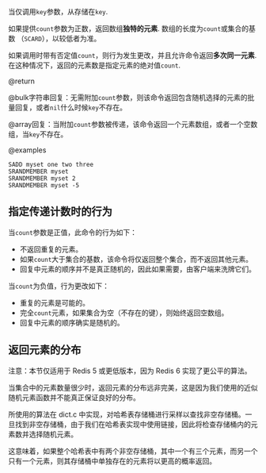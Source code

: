 当仅调用`key`参数，从存储在`key`.

如果提供`count`参数为正数，返回数组**独特的元素**.
数组的长度为`count`或集合的基数 （`SCARD`），以较低者为准。

如果调用时带有否定值`count`，则行为发生更改，并且允许命令返回**多次同一元素**.
在这种情况下，返回的元素数是指定元素的绝对值`count`.

@return

@bulk字符串回复：无需附加`count`参数，则该命令返回包含随机选择的元素的批量回复，或者`nil`什么时候`key`不存在。

@array回复：当附加`count`参数被传递，该命令返回一个元素数组，或者一个空数组，当`key`不存在。

@examples

```cli
SADD myset one two three
SRANDMEMBER myset
SRANDMEMBER myset 2
SRANDMEMBER myset -5
```

## 指定传递计数时的行为

当`count`参数是正值，此命令的行为如下：

*   不返回重复的元素。
*   如果`count`大于集合的基数，该命令将仅返回整个集合，而不返回其他元素。
*   回复中元素的顺序并不是真正随机的，因此如果需要，由客户端来洗牌它们。

当`count`为负值，行为更改如下：

*   重复的元素是可能的。
*   完全`count`元素，如果集合为空（不存在的键），则始终返回空数组。
*   回复中元素的顺序确实是随机的。

## 返回元素的分布

注意：本节仅适用于 Redis 5 或更低版本，因为 Redis 6 实现了更公平的算法。

当集合中的元素数量很少时，返回元素的分布远非完美，这是因为我们使用的近似随机元素函数并不能真正保证良好的分布。

所使用的算法在 dict.c 中实现，对哈希表存储桶进行采样以查找非空存储桶。一旦找到非空存储桶，由于我们在哈希表实现中使用链接，因此将检查存储桶内的元素数并选择随机元素。

这意味着，如果整个哈希表中有两个非空存储桶，其中一个有三个元素，而另一个只有一个元素，则其存储桶中单独存在的元素将以更高的概率返回。
